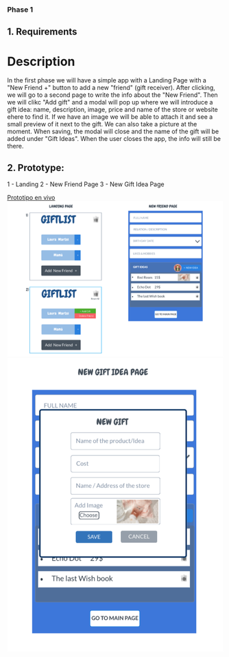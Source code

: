 ### Phase 1

## 1. Requirements

# Description

In the first phase we will have a simple app with a Landing Page with a  "New Friend +" button to add a new "friend" (gift receiver).
After clicking, we will go to a second page to write the info about the "New Friend". 
Then we will clikc "Add gift" and a modal will pop up where we will introduce a gift idea: name, description, image, price and name of the store or website ehere to find it. 
If we have an image we will be able to attach it and see a small preview of it next to the gift. We can also take a picture at the moment. 
When saving, the modal will close and the name of the gift will be added under "Gift Ideas". When the user closes the app, the info will still be there. 


## 2. Prototype: 

1 - Landing
2 - New Friend Page
3 - New Gift Idea Page

[Prototipo en vivo](https://marvelapp.com/project/4623574/canvas/65041706/)
![Prototipo](./info/prototype_GiftList1.png)
![Prototipo](./info/prototype_GiftList2.png)

